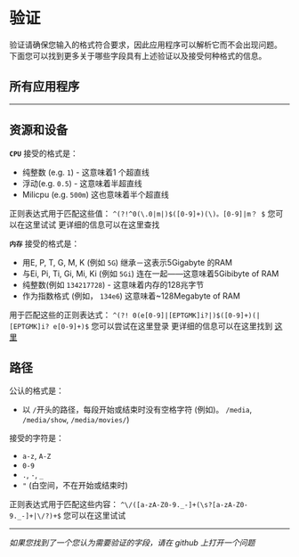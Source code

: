 # 验证

验证请确保您输入的格式符合要求，因此应用程序可以解析它而不会出现问题。 下面您可以找到更多关于哪些字段具有上述验证以及接受何种格式的信息。

## 所有应用程序

---

## 资源和设备

**`CPU`** 接受的格式是：

- 纯整数 (e.g. `1`) - 这意味着1 个超直线
- 浮动(e.g. `0.5`) - 这意味着半超直线
- Milicpu (e.g. `500m`) 这也意味着半个超直线

正则表达式用于匹配这些值： `^(?!^0(\.0|m|)$([0-9]+)(\)。[0-9]|m？ $` 您可以在这里试试 [](https://regex101.com/r/WxComc/1) 更详细的信息可以在这里查找 [](https://kubernetes.io/docs/concepts/configuration/manage-resources-containers/#meaning-of-cpu)

**`内存`** 接受的格式是：

- 用E, P, T, G, M, K (例如 `5G`) 继承－这表示5Gigabyte 的RAM
- 与Ei, Pi, Ti, Gi, Mi, Ki (例如 `5Gi`) 连在一起——这意味着5Gibibyte of RAM
- 纯整数(例如 `134217728`) - 这意味着内存的128兆字节
- 作为指数格式 (例如， `134e6`) 这意味着~128Megabyte of RAM

用于匹配这些的正则表达式： `^(?! 0(e[0-9]|[EPTGMK]i?|)$([0-9]+)(|[EPTGMK]i? e[0-9]+)$` 您可以尝试在这里登录 [](https://regex101.com/r/LyDc6u/1) 更详细的信息可以在这里找到 [这里](https://kubernetes.io/docs/concepts/configuration/manage-resources-containers/#meaning-of-memory)

## 路径

公认的格式是：

- 以 `/`开头的路径，每段开始或结束时没有空格字符 (例如)。 `/media`, `/media/show`, `/media/movies/`)

接受的字符是：

- `a-z`, `A-Z`
- `0-9`
- `.`, `-`, `_`
- `"` (白空间，不在开始或结束时)

正则表达式用于匹配这些内容： `^\/([a-zA-Z0-9._-]+(\s?[a-zA-Z0-9._-]+|\/?)+$` 您可以在这里试试 [](https://regex101.com/r/WjSpXg/1)

---

_如果您找到了一个您认为需要验证的字段，请在 github 上打开一个问题_
